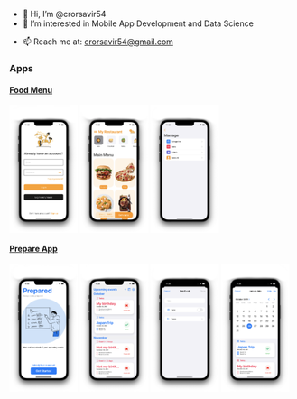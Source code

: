 - 👋 Hi, I’m @crorsavir54
- 👀 I’m interested in Mobile App Development and Data Science
<!-- - 🌱 I’m currently learning iOS App Development -->
- 📫 Reach me at: crorsavir54@gmail.com

### Apps

#### [Food Menu](https://github.com/crorsavir54/foodmenu)

<p float="left">
  <img src="https://github.com/crorsavir54/foodmenu/blob/main/screenshots/LoginScreen.png" align="middle" width="24%" />
  <img src="https://github.com/crorsavir54/foodmenu/blob/main/screenshots/MenuScreen.png" align="middle" width="24%" /> 
  <img src="https://github.com/crorsavir54/foodmenu/blob/main/screenshots/ManageScreen.png" align="middle" width="24%" />
</p>

#### [Prepare App](https://github.com/crorsavir54/prepCalendar)

<p float="left">
  <img src="https://github.com/crorsavir54/prepCalendar/blob/main/screenshots/onBoardScreen.png" align="middle" width="24%" />
  <img src="https://github.com/crorsavir54/prepCalendar/blob/main/screenshots/MainScreen.png" align="middle" width="24%" /> 
  <img src="https://github.com/crorsavir54/prepCalendar/blob/main/screenshots/AddEventScreen.png" align="middle" width="24%" />
  <img src="https://github.com/crorsavir54/prepCalendar/blob/main/screenshots/JumpToDateScreen.png" align="middle" width="24%" />
</p>



<!---
crorsavir54/crorsavir54 is a ✨ special ✨ repository because its `README.md` (this file) appears on your GitHub profile.
You can click the Preview link to take a look at your changes.
--->
